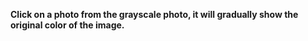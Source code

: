 **Click on a photo from the grayscale photo, it will gradually show the original color of the image.**